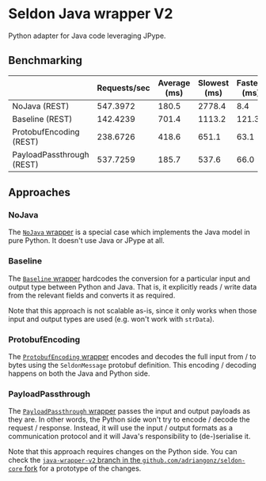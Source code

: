 # Seldon Java wrapper V2

Python adapter for Java code leveraging JPype.

## Benchmarking

|                           | Requests/sec | Average (ms) | Slowest (ms) | Fastest (ms) |
| ------------------------- | ------------ | ------------ | ------------ | ------------ |
| NoJava (REST)             | 547.3972     | 180.5        | 2778.4       | 8.4          |
| Baseline (REST)           | 142.4239     | 701.4        | 1113.2       | 121.3        |
| ProtobufEncoding (REST)   | 238.6726     | 418.6        | 651.1        | 63.1         |
| PayloadPassthrough (REST) | 537.7259     | 185.7        | 537.6        | 66.0         |

## Approaches

### NoJava

The [`NoJava` wrapper](./python/NoJava.py) is a special case which implements
the Java model in pure Python.
It doesn't use Java or JPype at all.

### Baseline

The [`Baseline` wrapper](./python/Baseline.py) hardcodes the conversion for a
particular input and output type between Python and Java.
That is, it explicitly reads / write data from the relevant fields and converts
it as required.

Note that this approach is not scalable as-is, since it only works when those
input and output types are used (e.g. won't work with `strData`).

### ProtobufEncoding

The [`ProtobufEncoding` wrapper](./python/ProtobufEncoding.py) encodes and
decodes the full input from / to bytes using the `SeldonMessage` protobuf
definition.
This encoding / decoding happens on both the Java and Python side.

### PayloadPassthrough

The [`PayloadPassthrough` wrapper](./python/PayloadPassthrough.py) passes the
input and output payloads as they are.
In other words, the Python side won't try to encode / decode the request /
response.
Instead, it will use the input / output formats as a communication protocol and
it will Java's responsibility to (de-)serialise it.

Note that this approach requires changes on the Python side.
You can check the [`java-wrapper-v2` branch in the
`github.com/adriangonz/seldon-core`
fork](https://github.com/adriangonz/seldon-core/tree/java-wrapper-v2) for a
prototype of the changes.
